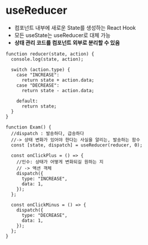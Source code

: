 # useReducer

- 컴포넌트 내부에 새로운 State를 생성하는 React Hook
- 모든 useState는 useReducer로 대체 가능
- **상태 관리 코드를 컴포넌트 외부로 분리할 수 있음**

```
function reducer(state, action) {
  console.log(state, action);

  switch (action.type) {
    case "INCREASE":
      return state + action.data;
    case "DECREASE":
      return state - action.data;

    default:
      return state;
  }
}

function Exam() {
  //dispatch : 발송하다, 급송하다
  //-> 상태 변화가 있어야 한다는 사실을 알리는, 발송하는 함수
  const [state, dispatch] = useReducer(reducer, 0);

  const onClickPlus = () => {
    //인수: 상태가 어떻게 변화되길 원하는 지
    // -> 액션 객체
    dispatch({
      type: "INCREASE",
      data: 1,
    });
  };

  const onClickMinus = () => {
    dispatch({
      type: "DECREASE",
      data: 1,
    });
  };
}
```
